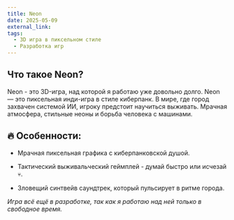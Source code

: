 ```yaml
---
title: Neon
date: 2025-05-09
external_link:
tags:
  - 3D игра в пиксельном стиле
  - Разработка игр
---
```


## Что такое Neon?

Neon - это 3D-игра, над которой я работаю уже довольно долго. Neon — это пиксельная инди-игра в стиле киберпанк.
В мире, где город захвачен системой ИИ, игроку предстоит научиться выживать.
Мрачная атмосфера, стильные неоны и борьба человека с машинами.

## 🔥 Особенности:

- Мрачная пиксельная графика с киберпанковской душой.

- Тактический выживальческий геймплей - думай быстро или исчезай 💀.

- Зловещий синтвейв саундтрек, который пульсирует в ритме города.

*Игра всё ещё в разработке, так как я работаю над ней только в свободное время.*
